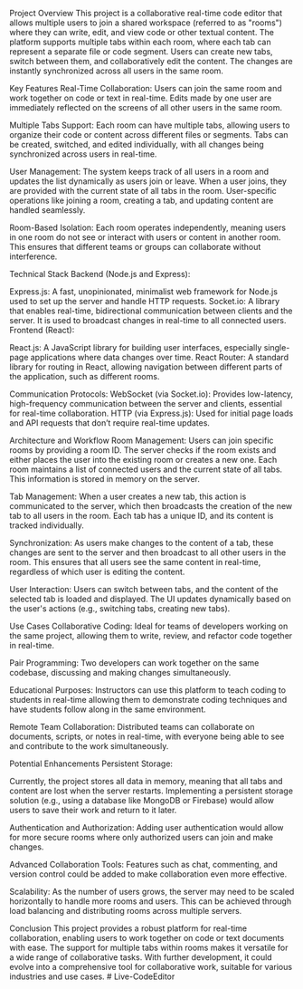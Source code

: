 Project Overview
This project is a collaborative real-time code editor that allows multiple users to join a shared workspace (referred to as "rooms") where they can write, edit, and view code or other textual content. The platform supports multiple tabs within each room, where each tab can represent a separate file or code segment. Users can create new tabs, switch between them, and collaboratively edit the content. The changes are instantly synchronized across all users in the same room.

Key Features
Real-Time Collaboration:
Users can join the same room and work together on code or text in real-time.
Edits made by one user are immediately reflected on the screens of all other users in the same room.

Multiple Tabs Support:
Each room can have multiple tabs, allowing users to organize their code or content across different files or segments.
Tabs can be created, switched, and edited individually, with all changes being synchronized across users in real-time.

User Management:
The system keeps track of all users in a room and updates the list dynamically as users join or leave.
When a user joins, they are provided with the current state of all tabs in the room.
User-specific operations like joining a room, creating a tab, and updating content are handled seamlessly.

Room-Based Isolation:
Each room operates independently, meaning users in one room do not see or interact with users or content in another room.
This ensures that different teams or groups can collaborate without interference.

Technical Stack
Backend (Node.js and Express):

Express.js: A fast, unopinionated, minimalist web framework for Node.js used to set up the server and handle HTTP requests.
Socket.io: A library that enables real-time, bidirectional communication between clients and the server. It is used to broadcast changes in real-time to all connected users.
Frontend (React):

React.js: A JavaScript library for building user interfaces, especially single-page applications where data changes over time.
React Router: A standard library for routing in React, allowing navigation between different parts of the application, such as different rooms.

Communication Protocols:
WebSocket (via Socket.io): Provides low-latency, high-frequency communication between the server and clients, essential for real-time collaboration.
HTTP (via Express.js): Used for initial page loads and API requests that don’t require real-time updates.

Architecture and Workflow
Room Management:
Users can join specific rooms by providing a room ID. The server checks if the room exists and either places the user into the existing room or creates a new one.
Each room maintains a list of connected users and the current state of all tabs. This information is stored in memory on the server.

Tab Management:
When a user creates a new tab, this action is communicated to the server, which then broadcasts the creation of the new tab to all users in the room.
Each tab has a unique ID, and its content is tracked individually.

Synchronization:
As users make changes to the content of a tab, these changes are sent to the server and then broadcast to all other users in the room.
This ensures that all users see the same content in real-time, regardless of which user is editing the content.

User Interaction:
Users can switch between tabs, and the content of the selected tab is loaded and displayed.
The UI updates dynamically based on the user's actions (e.g., switching tabs, creating new tabs).

Use Cases
Collaborative Coding:
Ideal for teams of developers working on the same project, allowing them to write, review, and refactor code together in real-time.

Pair Programming:
Two developers can work together on the same codebase, discussing and making changes simultaneously.

Educational Purposes:
Instructors can use this platform to teach coding to students in real-time allowing them to demonstrate coding techniques and have students follow along in the same environment.

Remote Team Collaboration:
Distributed teams can collaborate on documents, scripts, or notes in real-time, with everyone being able to see and contribute to the work simultaneously.

Potential Enhancements
Persistent Storage:

Currently, the project stores all data in memory, meaning that all tabs and content are lost when the server restarts. Implementing a persistent storage solution (e.g., using a database like MongoDB or Firebase) would allow users to save their work and return to it later.

Authentication and Authorization:
Adding user authentication would allow for more secure rooms where only authorized users can join and make changes.

Advanced Collaboration Tools:
Features such as chat, commenting, and version control could be added to make collaboration even more effective.

Scalability:
As the number of users grows, the server may need to be scaled horizontally to handle more rooms and users. This can be achieved through load balancing and distributing rooms across multiple servers.

Conclusion
This project provides a robust platform for real-time collaboration, enabling users to work together on code or text documents with ease. The support for multiple tabs within rooms makes it versatile for a wide range of collaborative tasks. With further development, it could evolve into a comprehensive tool for collaborative work, suitable for various industries and use cases.
#   L i v e - C o d e E d i t o r  
 